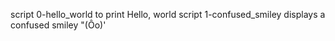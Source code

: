 script 0-hello_world to print Hello, world
script 1-confused_smiley displays a confused smiley "(Ôo)' 
